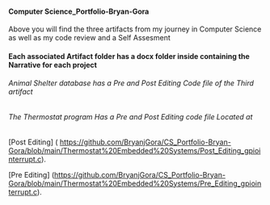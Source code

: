 #### Computer Science_Portfolio-Bryan-Gora
Above you will find the three artifacts from my journey in Computer Science as well as my code review and a Self Assesment 

#### Each associated Artifact folder has a docx folder inside containing the Narrative for each project 

###### Animal Shelter database has a Pre and Post Editing Code file of the Third artifact 

###### The Thermostat program Has a Pre and Post Editing code file Located at 

   [Post Editing] ( https://github.com/BryanjGora/CS_Portfolio-Bryan-Gora/blob/main/Thermostat%20Embedded%20Systems/Post_Editing_gpiointerrupt.c).

   [Pre Editing] (https://github.com/BryanjGora/CS_Portfolio-Bryan-Gora/blob/main/Thermostat%20Embedded%20Systems/Pre_Editing_gpiointerrupt.c).
